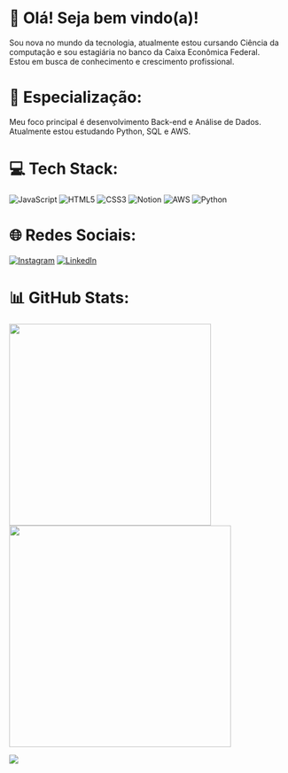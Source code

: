 # 👋 Olá! Seja bem vindo(a)!

Sou nova no mundo da tecnologia, atualmente estou cursando Ciência da computação e sou estagiária no banco da Caixa Econômica Federal. </br>
Estou em busca de conhecimento e crescimento profissional. 



# 🚀 Especialização:

Meu foco principal é desenvolvimento Back-end e Análise de Dados. Atualmente estou estudando Python, SQL e AWS. </br> 


# 💻 Tech Stack:
![JavaScript](https://img.shields.io/badge/javascript-%23323330.svg?style=for-the-badge&logo=javascript&logoColor=%23F7DF1E) ![HTML5](https://img.shields.io/badge/html5-%23E34F26.svg?style=for-the-badge&logo=html5&logoColor=white) ![CSS3](https://img.shields.io/badge/css3-%231572B6.svg?style=for-the-badge&logo=css3&logoColor=white) ![Notion](https://img.shields.io/badge/Notion-%23000000.svg?style=for-the-badge&logo=notion&logoColor=white) ![AWS](https://img.shields.io/badge/AWS-%23FF9900.svg?style=for-the-badge&logo=amazon-aws&logoColor=white) ![Python](https://img.shields.io/badge/python-3670A0?style=for-the-badge&logo=python&logoColor=ffdd54)
# 🌐 Redes Sociais:
[![Instagram](https://img.shields.io/badge/Instagram-%23E4405F.svg?logo=Instagram&logoColor=white)](https://www.instagram.com/lupina.gap/) [![LinkedIn](https://img.shields.io/badge/LinkedIn-%230077B5.svg?logo=linkedin&logoColor=white)](https://www.linkedin.com/in/lupinagap/) 

# 📊 GitHub Stats:
<img src="https://github-readme-stats-wheat-two-53.vercel.app/api?username=Iupina&theme=dracula&hide_border=false&include_all_commits=false&count_private=false"  width="364px" />                    <img src="https://github-readme-streak-stats.herokuapp.com/?user=Iupina&theme=dracula&hide_border=false"  width="400px" />



![](https://github-readme-stats-wheat-two-53.vercel.app/api/top-langs/?username=Iupina&theme=dracula&hide_border=false&include_all_commits=false&count_private=false&layout=compact)
